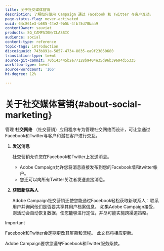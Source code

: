 ```yaml
---
title: 关于社交媒体营销
description: 了解如何使用 Campaign 通过 Facebook 和 Twitter 与客户互动。
page-status-flag: never-activated
uuid: 64c861e3-b685-44e2-9b5b-4fbf5d70baa9
contentOwner: sauviat
products: SG_CAMPAIGN/CLASSIC
audience: social
content-type: reference
topic-tags: introduction
discoiquuid: 743b891a-5857-4734-8035-ea9f23860680
translation-type: tm+mt
source-git-commit: 70b143445b2e77128b9404e35d96b39694d55335
workflow-type: tm+mt
source-wordcount: '166'
ht-degree: 12%

---
```



# 关于社交媒体营销{#about-social-marketing}

管理 **社交网络** （社交营销）应用程序专为管理社交网络而设计，可让您通过Facebook和Twitter与客户和潜在客户进行交互。

1. **发送消息**

   社交营销允许您在Facebook和Twitter上发送消息。

   * Adobe Campaign允许您将消息直接发布到您的Facebook墙和twitter帐户。
   * 您还可以向所有Twitter关注者发送直接消息。

1. **获取新联系人**

   Adobe Campaign社交营销还使您能通过Facebook轻松获取新联系人：联系用户并询问他们是否要共享其用户档案信息。 如果Adobe Campaign接受，则活动会自动恢复数据，使您能够进行定位，并尽可能实施跨渠道策略。

>[!IMPORTANT]
>
>Facebook和Twitter会定期更改其屏幕和流程。 此文档将相应更新。
>
>Adobe Campaign要求您遵守Facebook和Twitter服务条款。

